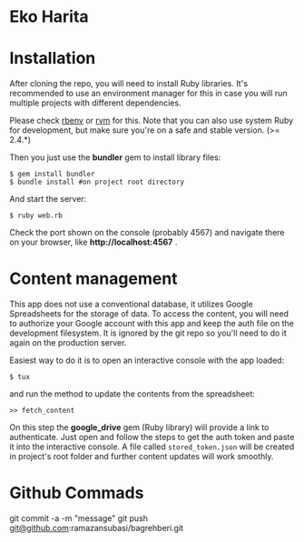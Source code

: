 Eko Harita
===

Installation
=====
After cloning the repo, you will need to install Ruby libraries. It's
recommended to use an environment manager for this in case you will run
multiple projects with different dependencies.

Please check [rbenv](https://github.com/rbenv/rbenv) or [rvm](https://rvm.io)
for this. Note that you can also use system Ruby for development, but make sure
you're on a safe and stable version. (>= 2.4.\*)

Then you just use the **bundler** gem to install library files:

``` 
$ gem install bundler
$ bundle install #on project root directory
```

And start the server:

```
$ ruby web.rb
```

Check the port shown on the console (probably 4567) and navigate there on your
browser, like **http://localhost:4567** .



Content management
=====

This app does not use a conventional database, it utilizes Google Spreadsheets
for the storage of data. To access the content, you will need to authorize your
Google account with this app and keep the auth file on the development
filesystem. It is ignored by the git repo so you'll need to do it again on the
production server.

Easiest way to do it is to open an interactive console with the app loaded:

```
$ tux
```

and run the method to update the contents from the spreadsheet:

```
>> fetch_content
```

On this step the **google_drive** gem (Ruby library) will provide a link to
authenticate. Just open and follow the steps to get the auth token and paste it
into the interactive console. A file called `stored_token.json` will be created
in project's root folder and further content updates will work smoothly.


Github Commads
=====
git commit -a -m "message"
git push git@github.com:ramazansubasi/bagrehberi.git

